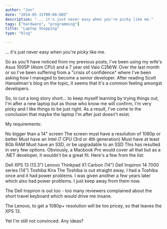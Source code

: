 ```yaml
---
author: "Jon"
date: "2014-05-31T00:08:00Z"
description: "... it's just never easy when you're picky like me."
tags: ["hardware", "programming"]
title: "Laptop Shopping"
type: "blog"

---
```


... it's just never easy when you're picky like me.

So as you'll have noticed from my previous posts, I've been using my wife's Asus 1005P (Atom CPU) and a 7 year old Vaio C2M/W. Over the last month or so I've been suffering from a "crisis of confidence" where I've been asking how I managed to become a senior developer. After reading Scott Hanselman's blog on the topic, it seems that it's a common feeling amongst developers.

So, to cut a long story short... to keep myself learning by trying things out, I'm after a new laptop but as those who know me will confirm, I'm very picky and I like things to be just right. As a result, I've come to the conclusion that maybe the laptop I'm after just doesn't exist.

My requirements:

No bigger than a 14" screen
The screen must have a resolution of 1080p or better
Must have an Intel i7 CPU (3rd or 4th generation)
Must have at least 8Gb RAM
Must have an SSD, or be upgradable to an SSD
This has resulted in very few options. Obviously, a Macbook Pro would cover all that but as a .NET developer, it wouldn't be a great fit. Here's a few from the list:

Dell XPS 13 (13.3")
Lenovo Thinkpad X1 Carbon (14")
Dell Inspiron 14 7000 series (14")
Toshiba Kira
The Toshiba is out straight away. I had a Toshiba once and it had power problems. I was given another a few years later which also had power problems. I just keep away from them now.

The Dell Inspiron is out too - too many reviewers complained about the short travel keyboard which would drive me insane.

The Lenovo, to get a 1080p+ resolution will be too pricey, so that leaves the XPS 13.

Yet I'm still not convinced. Any ideas?
